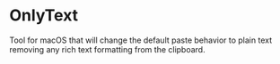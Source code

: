 # OnlyText
Tool for macOS that will change the default paste behavior to plain text removing any rich text formatting from the clipboard.
